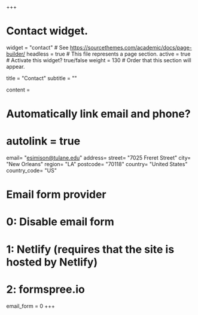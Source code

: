 +++
# Contact widget.
widget = "contact"  # See https://sourcethemes.com/academic/docs/page-builder/
headless = true  # This file represents a page section.
active = true  # Activate this widget? true/false
weight = 130  # Order that this section will appear.

title = "Contact"
subtitle = ""

content =

# Automatically link email and phone?
 # autolink = true


  email= "esimison@tulane.edu"
  address=
      street= "7025 Freret Street"
      city= "New Orleans"
      region= "LA"
      postcode= "70118"
      country= "United States"
      country_code= "US"

# Email form provider
#   0: Disable email form
#   1: Netlify (requires that the site is hosted by Netlify)
#   2: formspree.io
email_form = 0
+++

